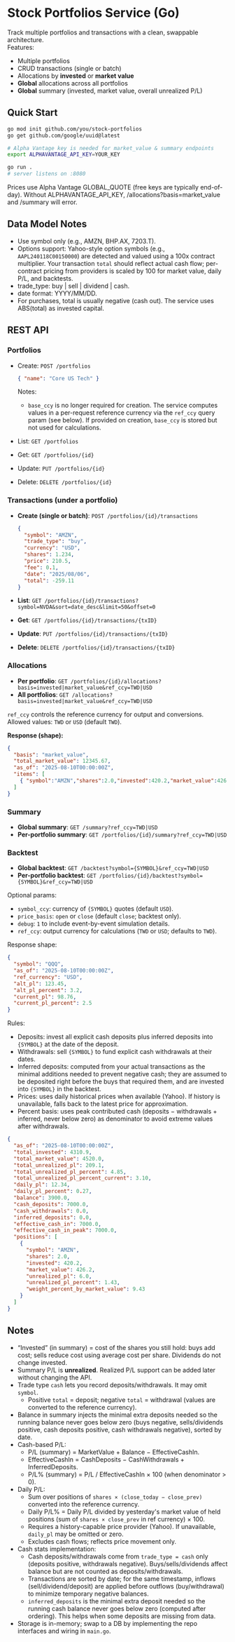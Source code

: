 # Stock Portfolios Service (Go)

Track multiple portfolios and transactions with a clean, swappable architecture.  
Features:
- Multiple portfolios
- CRUD transactions (single or batch)
- Allocations by **invested** or **market value**
- **Global** allocations across all portfolios
- **Global** summary (invested, market value, overall unrealized P/L)

## Quick Start

```bash
go mod init github.com/you/stock-portfolios
go get github.com/google/uuid@latest

# Alpha Vantage key is needed for market_value & summary endpoints
export ALPHAVANTAGE_API_KEY=YOUR_KEY

go run .
# server listens on :8080
```
Prices use Alpha Vantage GLOBAL_QUOTE (free keys are typically end-of-day).
Without ALPHAVANTAGE_API_KEY, /allocations?basis=market_value and /summary will error.



## Data Model Notes

- Use symbol only (e.g., AMZN, BHP.AX, 7203.T).
- Options support: Yahoo-style option symbols (e.g., `AAPL240118C00150000`) are detected and valued using a 100x contract multiplier. Your transaction `total` should reflect actual cash flow; per-contract pricing from providers is scaled by 100 for market value, daily P/L, and backtests.
- trade_type: buy | sell | dividend | cash.
- date format: YYYY/MM/DD.
- For purchases, total is usually negative (cash out). The service uses ABS(total) as invested capital.

## REST API
### Portfolios

- Create: `POST /portfolios`

  ```json
  { "name": "Core US Tech" }
  ```
  Notes:
  - `base_ccy` is no longer required for creation. The service computes values in a per-request reference currency via the `ref_ccy` query param (see below). If provided on creation, `base_ccy` is stored but not used for calculations.
- List: `GET /portfolios`
- Get: `GET /portfolios/{id}`
- Update: `PUT /portfolios/{id}`
- Delete: `DELETE /portfolios/{id}`

### Transactions (under a portfolio)

- **Create (single or batch)**: `POST /portfolios/{id}/transactions`

  ```json
  {
    "symbol": "AMZN",
    "trade_type": "buy",
    "currency": "USD",
    "shares": 1.234,
    "price": 210.5,
    "fee": 0.1,
    "date": "2025/08/06",
    "total": -259.11
  }
  ```

- **List**: `GET /portfolios/{id}/transactions?symbol=NVDA&sort=date_desc&limit=50&offset=0`
- **Get**: `GET /portfolios/{id}/transactions/{txID}`
- **Update**: `PUT /portfolios/{id}/transactions/{txID}`
- **Delete**: `DELETE /portfolios/{id}/transactions/{txID}`

### Allocations

- **Per portfolio**: `GET /portfolios/{id}/allocations?basis=invested|market_value&ref_ccy=TWD|USD`
- **All portfolios**: `GET /allocations?basis=invested|market_value&ref_ccy=TWD|USD`

`ref_ccy` controls the reference currency for output and conversions. Allowed values: `TWD` or `USD` (default `TWD`).

**Response (shape):**

```json
{
  "basis": "market_value",
  "total_market_value": 12345.67,
  "as_of": "2025-08-10T00:00:00Z",
  "items": [
    { "symbol":"AMZN","shares":2.0,"invested":420.2,"market_value":426.2,"weight_percent":3.45 }
  ]
}
```

### Summary

- **Global summary**: `GET /summary?ref_ccy=TWD|USD`
- **Per-portfolio summary**: `GET /portfolios/{id}/summary?ref_ccy=TWD|USD`

### Backtest

- **Global backtest**: `GET /backtest?symbol={SYMBOL}&ref_ccy=TWD|USD`
- **Per-portfolio backtest**: `GET /portfolios/{id}/backtest?symbol={SYMBOL}&ref_ccy=TWD|USD`

Optional params:
- `symbol_ccy`: currency of `{SYMBOL}` quotes (default `USD`).
- `price_basis`: `open` or `close` (default `close`; backtest only).
- `debug`: `1` to include event-by-event simulation details.
 - `ref_ccy`: output currency for calculations (`TWD` or `USD`; defaults to `TWD`).

Response shape:

```json
{
  "symbol": "QQQ",
  "as_of": "2025-08-10T00:00:00Z",
  "ref_currency": "USD",
  "alt_pl": 123.45,
  "alt_pl_percent": 3.2,
  "current_pl": 98.76,
  "current_pl_percent": 2.5
}
```

Rules:
- Deposits: invest all explicit cash deposits plus inferred deposits into `{SYMBOL}` at the date of the deposit.
- Withdrawals: sell `{SYMBOL}` to fund explicit cash withdrawals at their dates.
- Inferred deposits: computed from your actual transactions as the minimal additions needed to prevent negative cash; they are assumed to be deposited right before the buys that required them, and are invested into `{SYMBOL}` in the backtest.
- Prices: uses daily historical prices when available (Yahoo). If history is unavailable, falls back to the latest price for approximation.
- Percent basis: uses peak contributed cash (deposits − withdrawals + inferred, never below zero) as denominator to avoid extreme values after withdrawals.

```json
{
  "as_of": "2025-08-10T00:00:00Z",
  "total_invested": 4310.9,
  "total_market_value": 4520.0,
  "total_unrealized_pl": 209.1,
  "total_unrealized_pl_percent": 4.85,
  "total_unrealized_pl_percent_current": 3.10,
  "daily_pl": 12.34,
  "daily_pl_percent": 0.27,
  "balance": 3900.0,
  "cash_deposits": 7000.0,
  "cash_withdrawals": 0.0,
  "inferred_deposits": 0.0,
  "effective_cash_in": 7000.0,
  "effective_cash_in_peak": 7000.0,
  "positions": [
    {
      "symbol": "AMZN",
      "shares": 2.0,
      "invested": 420.2,
      "market_value": 426.2,
      "unrealized_pl": 6.0,
      "unrealized_pl_percent": 1.43,
      "weight_percent_by_market_value": 9.43
    }
  ]
}
```

## Notes

- “Invested” (in summary) = cost of the shares you still hold: buys add cost; sells reduce cost using average cost per share. Dividends do not change invested.
- Summary P/L is **unrealized**. Realized P/L support can be added later without changing the API.
- Trade type `cash` lets you record deposits/withdrawals. It may omit `symbol`.
  - Positive `total` = deposit; negative `total` = withdrawal (values are converted to the reference currency).
- Balance in summary injects the minimal extra deposits needed so the running balance never goes below zero (buys negative, sells/dividends positive, cash deposits positive, cash withdrawals negative), sorted by date.
- Cash-based P/L:
  - P/L (summary) = MarketValue + Balance − EffectiveCashIn.
  - EffectiveCashIn = CashDeposits − CashWithdrawals + InferredDeposits.
  - P/L% (summary) = P/L / EffectiveCashIn × 100 (when denominator > 0).
- Daily P/L:
  - Sum over positions of `shares × (close_today − close_prev)` converted into the reference currency.
  - Daily P/L% = Daily P/L divided by yesterday's market value of held positions (sum of `shares × close_prev` in ref currency) × 100.
  - Requires a history-capable price provider (Yahoo). If unavailable, `daily_pl` may be omitted or zero.
  - Excludes cash flows; reflects price movement only.
- Cash stats implementation:
  - Cash deposits/withdrawals come from `trade_type = cash` only (deposits positive, withdrawals negative). Buys/sells/dividends affect balance but are not counted as deposits/withdrawals.
  - Transactions are sorted by date; for the same timestamp, inflows (sell/dividend/deposit) are applied before outflows (buy/withdrawal) to minimize temporary negative balances.
  - `inferred_deposits` is the minimal extra deposit needed so the running cash balance never goes below zero (computed after ordering). This helps when some deposits are missing from data.
- Storage is in-memory; swap to a DB by implementing the repo interfaces and wiring in `main.go`.
